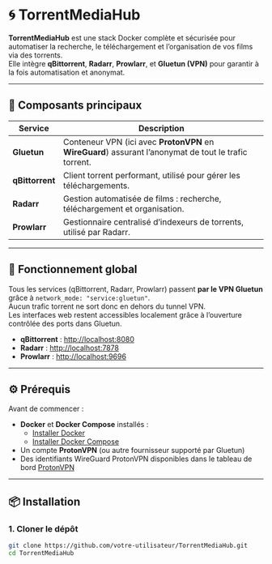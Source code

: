 
# 🌀 TorrentMediaHub

**TorrentMediaHub** est une stack Docker complète et sécurisée pour automatiser la recherche, le téléchargement et l’organisation de vos films via des torrents.  
Elle intègre **qBittorrent**, **Radarr**, **Prowlarr**, et **Gluetun (VPN)** pour garantir à la fois automatisation et anonymat.

---

## 🚀 Composants principaux

| Service | Description |
|----------|--------------|
| **Gluetun** | Conteneur VPN (ici avec **ProtonVPN** en **WireGuard**) assurant l’anonymat de tout le trafic torrent. |
| **qBittorrent** | Client torrent performant, utilisé pour gérer les téléchargements. |
| **Radarr** | Gestion automatisée de films : recherche, téléchargement et organisation. |
| **Prowlarr** | Gestionnaire centralisé d’indexeurs de torrents, utilisé par Radarr. |

---

## 🧩 Fonctionnement global

Tous les services (qBittorrent, Radarr, Prowlarr) passent **par le VPN Gluetun** grâce à `network_mode: "service:gluetun"`.  
Aucun trafic torrent ne sort donc en dehors du tunnel VPN.  
Les interfaces web restent accessibles localement grâce à l’ouverture contrôlée des ports dans Gluetun.

- **qBittorrent** : [http://localhost:8080](http://localhost:8080)
- **Radarr** : [http://localhost:7878](http://localhost:7878)
- **Prowlarr** : [http://localhost:9696](http://localhost:9696)

---

## ⚙️ Prérequis

Avant de commencer :

- **Docker** et **Docker Compose** installés :  
  - [Installer Docker](https://docs.docker.com/get-docker/)  
  - [Installer Docker Compose](https://docs.docker.com/compose/install/)
- Un compte **ProtonVPN** (ou autre fournisseur supporté par Gluetun)
- Des identifiants WireGuard ProtonVPN disponibles dans le tableau de bord [ProtonVPN](https://account.protonvpn.com/downloads)

---

## 📦 Installation

### 1. Cloner le dépôt

```bash
git clone https://github.com/votre-utilisateur/TorrentMediaHub.git
cd TorrentMediaHub
